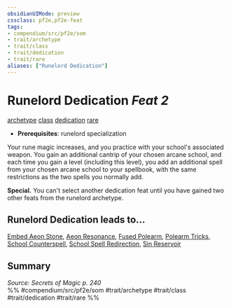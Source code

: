 ```yaml
---
obsidianUIMode: preview
cssclass: pf2e,pf2e-feat
tags:
- compendium/src/pf2e/som
- trait/archetype
- trait/class
- trait/dedication
- trait/rare
aliases: ["Runelord Dedication"]
---
```

# Runelord Dedication  *Feat 2*  
[archetype](rules/traits/archetype.md)  [class](rules/traits/class-som.md)  [dedication](rules/traits/dedication.md)  [rare](rules/traits/rare.md)  

- **Prerequisites**: runelord specialization

Your rune magic increases, and you practice with your school's associated weapon. You gain an additional cantrip of your chosen arcane school, and each time you gain a level (including this level), you add an additional spell from your chosen arcane school to your spellbook, with the same restrictions as the two spells you normally add.

**Special.** You can't select another dedication feat until you have gained two other feats from the runelord archetype.

## Runelord Dedication leads to...

[Embed Aeon Stone](compendium/feats/embed-aeon-stone-som.md), [Aeon Resonance](compendium/feats/aeon-resonance-som.md), [Fused Polearm](compendium/feats/fused-polearm-som.md), [Polearm Tricks](compendium/feats/polearm-tricks-som.md), [School Counterspell](compendium/feats/school-counterspell-som.md), [School Spell Redirection](compendium/feats/school-spell-redirection-som.md), [Sin Reservoir](compendium/feats/sin-reservoir-som.md)

## Summary

*Source: Secrets of Magic p. 240*  
%% #compendium/src/pf2e/som #trait/archetype #trait/class #trait/dedication #trait/rare %%
